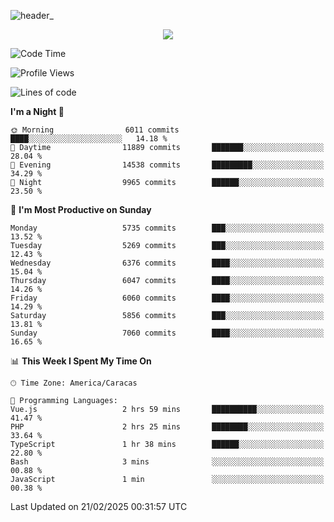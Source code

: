 ![header_](https://github.com/user-attachments/assets/4010d822-ccdc-4198-b608-18c773338d18)


<p align="center">
  <a href="http://www.github.com/thevacs">
    <img src="https://github-readme-streak-stats.herokuapp.com/?user=thevacs&stroke=ffffff&background=1c1917&ring=0891b2&fire=0891b2&currStreakNum=ffffff&currStreakLabel=0891b2&sideNums=ffffff&sideLabels=ffffff&dates=ffffff&hide_border=true" />
  </a>
</p>

<!--START_SECTION:waka-->
![Code Time](http://img.shields.io/badge/Code%20Time-3%2C339%20hrs%2034%20mins-blue)

![Profile Views](http://img.shields.io/badge/Profile%20Views-0-blue)

![Lines of code](https://img.shields.io/badge/From%20Hello%20World%20I%27ve%20Written-5.3%20million%20lines%20of%20code-blue)

**I'm a Night 🦉** 

```text
🌞 Morning                6011 commits        ████░░░░░░░░░░░░░░░░░░░░░   14.18 % 
🌆 Daytime                11889 commits       ███████░░░░░░░░░░░░░░░░░░   28.04 % 
🌃 Evening                14538 commits       █████████░░░░░░░░░░░░░░░░   34.29 % 
🌙 Night                  9965 commits        ██████░░░░░░░░░░░░░░░░░░░   23.50 % 
```
📅 **I'm Most Productive on Sunday** 

```text
Monday                   5735 commits        ███░░░░░░░░░░░░░░░░░░░░░░   13.52 % 
Tuesday                  5269 commits        ███░░░░░░░░░░░░░░░░░░░░░░   12.43 % 
Wednesday                6376 commits        ████░░░░░░░░░░░░░░░░░░░░░   15.04 % 
Thursday                 6047 commits        ████░░░░░░░░░░░░░░░░░░░░░   14.26 % 
Friday                   6060 commits        ████░░░░░░░░░░░░░░░░░░░░░   14.29 % 
Saturday                 5856 commits        ███░░░░░░░░░░░░░░░░░░░░░░   13.81 % 
Sunday                   7060 commits        ████░░░░░░░░░░░░░░░░░░░░░   16.65 % 
```


📊 **This Week I Spent My Time On** 

```text
🕑︎ Time Zone: America/Caracas

💬 Programming Languages: 
Vue.js                   2 hrs 59 mins       ██████████░░░░░░░░░░░░░░░   41.47 % 
PHP                      2 hrs 25 mins       ████████░░░░░░░░░░░░░░░░░   33.64 % 
TypeScript               1 hr 38 mins        ██████░░░░░░░░░░░░░░░░░░░   22.80 % 
Bash                     3 mins              ░░░░░░░░░░░░░░░░░░░░░░░░░   00.88 % 
JavaScript               1 min               ░░░░░░░░░░░░░░░░░░░░░░░░░   00.38 % 
```


 Last Updated on 21/02/2025 00:31:57 UTC
<!--END_SECTION:waka-->
